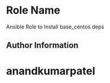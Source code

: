 Role Name
========

Ansible Role to Install base_centos deps

Author Information
------------------

# anandkumarpatel
###         #
